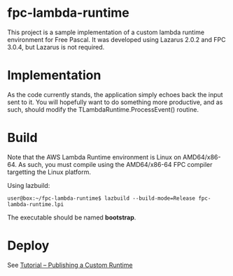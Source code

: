 # fpc-lambda-runtime

This project is a sample implementation of a custom lambda runtime environment for Free Pascal.
It was developed using Lazarus 2.0.2 and FPC 3.0.4, but Lazarus is not required.

# Implementation

As the code currently stands, the application simply echoes back the input sent to it. You will
hopefully want to do something more productive, and as such, should modify the 
TLambdaRuntime.ProcessEvent() routine.

# Build

Note that the AWS Lambda Runtime environment is Linux on AMD64/x86-64. As such, you must compile
using the AMD64/x86-64 FPC compiler targetting the Linux platform.

Using lazbuild:

```console
user@box:~/fpc-lambda-runtime$ lazbuild --build-mode=Release fpc-lambda-runtime.lpi
```

The executable should be named **bootstrap**.

# Deploy

See [Tutorial – Publishing a Custom Runtime](https://docs.aws.amazon.com/lambda/latest/dg/runtimes-walkthrough.html)
